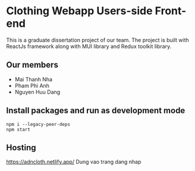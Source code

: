 # Clothing Webapp Users-side Front-end
This is a graduate dissertation project of our team. The project is built with ReactJs framework along with MUI library and Redux toolkit library.
## Our members 
 - Mai Thanh Nha
 - Pham Phi Anh
 - Nguyen Huu Dang
 
## Install packages and run as development mode
```
npm i --legacy-peer-deps
npm start
```
## Hosting
https://adncloth.netlify.app/
Dung vao trang dang nhap
